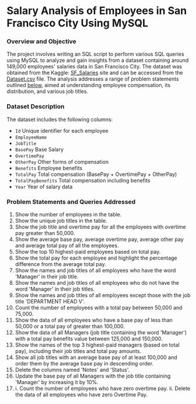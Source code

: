 # Salary Analysis of Employees in San Francisco City Using MySQL

### Overview and Objective
The project involves writing an SQL script to perform various SQL queries using MySQL to analyze and gain insights from a dataset containing around 149,000 employees' salaries data in San Francisco City. The dataset was obtained from the Kaggle: [SF_Salaries](https://www.kaggle.com/datasets/kaggle/sf-salaries) site and can be accessed from the [Dataset.csv](Dataset.csv) file.
The analysis addresses a range of problem statements outlined [below](#Problem-Statements-and-Queries-Addressed), aimed at understanding employee compensation, its distribution, and various job titles.


### Dataset Description
The dataset includes the following columns:
- `Id` Unique identifier for each employee
- `EmployeeName`
- `JobTitle`
- `BasePay` Base Salary
- `OvertimePay`
- `OtherPay` Other forms of compensation
- `Benefits` Employee benefits
- `TotalPay` Total compensation (BasePay + OvertimePay + OtherPay)
- `TotalPayBenefits` Total compensation including benefits
- `Year` Year of salary data


### Problem Statements and Queries Addressed
1.	Show the number of employees in the table.
2.	Show the unique job titles in the table.
3.	Show the job title and overtime pay for all the employees with overtime pay greater than 50,000.
4.	Show the average base pay, average overtime pay, average other pay and average total pay of all the employees.
5.	Show the top 10 highest-paid employees based on total pay.
6.	Show the total pay for each employee and highlight the percentage difference from the average total pay.
7.	Show the names and job titles of all employees who have the word 'Manager' in their job title.
8.	Show the names and job titles of all employees who do not have the word 'Manager' in their job titles.
9.	Show the names and job titles of all employees except those with the job title 'DEPARTMENT HEAD V'.
10.	Count the number of employees with a total pay between 50,000 and 75,000.
11.	Show the data of all employees who have a base pay of less than 50,000 or a total pay of greater than 100,000.
12.	Show the data of all Managers (job title containing the word 'Manager') with a total pay benefits value between 125,000 and 150,000.
13.	Show the names of the top 3 highest-paid managers (based on total pay), including their job titles and total pay amounts.
14.	Show all job titles with an average base pay of at least 100,000 and order them by the average base pay in descending order.
15.	Delete the columns named 'Notes' and 'Status'.
16.	Update the base pay of all Managers with the job title containing 'Manager' by increasing it by 10%.
17.	i.  Count the number of employees who have zero overtime pay.
    ii. Delete the data of all employees who have zero Overtime Pay.

